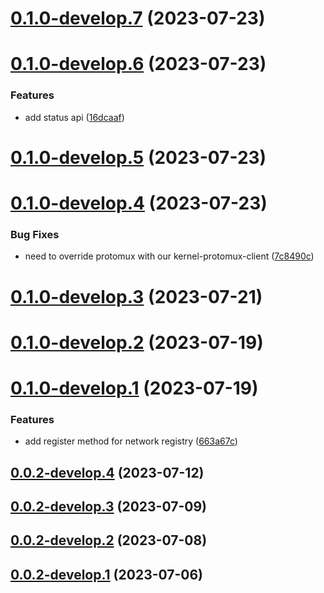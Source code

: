# [0.1.0-develop.7](https://git.lumeweb.com/LumeWeb/kernel-ipfs/compare/v0.1.0-develop.6...v0.1.0-develop.7) (2023-07-23)

# [0.1.0-develop.6](https://git.lumeweb.com/LumeWeb/kernel-ipfs/compare/v0.1.0-develop.5...v0.1.0-develop.6) (2023-07-23)


### Features

* add status api ([16dcaaf](https://git.lumeweb.com/LumeWeb/kernel-ipfs/commit/16dcaafd781ee3957a489c73b8027b2eabca648f))

# [0.1.0-develop.5](https://git.lumeweb.com/LumeWeb/kernel-ipfs/compare/v0.1.0-develop.4...v0.1.0-develop.5) (2023-07-23)

# [0.1.0-develop.4](https://git.lumeweb.com/LumeWeb/kernel-ipfs/compare/v0.1.0-develop.3...v0.1.0-develop.4) (2023-07-23)


### Bug Fixes

* need to override protomux with our kernel-protomux-client ([7c8490c](https://git.lumeweb.com/LumeWeb/kernel-ipfs/commit/7c8490c6f50d2b91880b1aea20f69ce4492dfb01))

# [0.1.0-develop.3](https://git.lumeweb.com/LumeWeb/kernel-ipfs/compare/v0.1.0-develop.2...v0.1.0-develop.3) (2023-07-21)

# [0.1.0-develop.2](https://git.lumeweb.com/LumeWeb/kernel-ipfs/compare/v0.1.0-develop.1...v0.1.0-develop.2) (2023-07-19)

# [0.1.0-develop.1](https://git.lumeweb.com/LumeWeb/kernel-ipfs/compare/v0.0.2-develop.4...v0.1.0-develop.1) (2023-07-19)


### Features

* add register method for network registry ([663a67c](https://git.lumeweb.com/LumeWeb/kernel-ipfs/commit/663a67c7ba9450c6a499f6ce3dcb06d0245476d3))

## [0.0.2-develop.4](https://git.lumeweb.com/LumeWeb/kernel-ipfs/compare/v0.0.2-develop.3...v0.0.2-develop.4) (2023-07-12)

## [0.0.2-develop.3](https://git.lumeweb.com/LumeWeb/kernel-ipfs/compare/v0.0.2-develop.2...v0.0.2-develop.3) (2023-07-09)

## [0.0.2-develop.2](https://git.lumeweb.com/LumeWeb/kernel-ipfs/compare/v0.0.2-develop.1...v0.0.2-develop.2) (2023-07-08)

## [0.0.2-develop.1](https://git.lumeweb.com/LumeWeb/kernel-ipfs/compare/v0.0.1...v0.0.2-develop.1) (2023-07-06)
